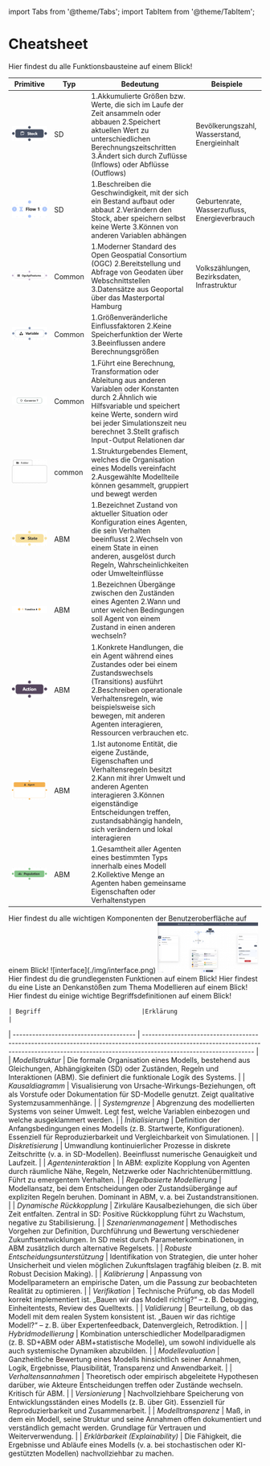 import Tabs from '@theme/Tabs';
import TabItem from '@theme/TabItem';

# Cheatsheet
<Tabs>
  <TabItem value="primitives" label="Primitives" default>


Hier findest du alle Funktionsbausteine auf einem Blick!

| Primitive     | Typ |    Bedeutung       | Beispiele |
| ----------- | ----------- |----------- | ----------- |
| ![stock](./img/stock.png)  | SD     | 1.Akkumulierte Größen bzw. Werte, die sich im Laufe der Zeit ansammeln oder abbauen 2.Speichert aktuellen Wert zu unterschiedlichen Berechnungszeitschritten 3.Ändert sich durch Zuflüsse (Inflows) oder Abflüsse (Outflows)  | Bevölkerungszahl, Wasserstand, Energieinhalt | 
| ![flow](./img/flow.png)  | SD     | 1.Beschreiben die Geschwindigkeit, mit der sich ein Bestand aufbaut oder abbaut 2.Verändern den Stock, aber speichern selbst keine Werte 3.Können von anderen Variablen abhängen | Geburtenrate, Wasserzufluss, Energieverbrauch | 
| ![OGC API feature](./img/API.png)  | Common     | 1.Moderner Standard des Open Geospatial Consortium (OGC) 2.Bereitstellung und Abfrage von Geodaten über Webschnittstellen 3.Datensätze aus Geoportal über das Masterportal Hamburg | Volkszählungen, Bezirksdaten, Infrastruktur | 
| ![variable](./img/variable.png)  | Common     | 1.Größenveränderliche Einflussfaktoren 2.Keine Speicherfunktion der Werte  3.Beeinflussen andere Berechnungsgrößen |  | 
| ![converter](./img/converter.png)  | Common     | 1.Führt eine Berechnung, Transformation oder Ableitung aus anderen Variablen oder Konstanten durch 2.Ähnlich wie Hilfsvariable und speichert keine Werte, sondern wird bei jeder Simulationszeit neu berechnet  3.Stellt grafisch Input-Output Relationen dar|  |
| ![folder](./img/folder.png)  | common    | 1.Strukturgebendes Element, welches die Organisation eines Modells vereinfacht  2.Ausgewählte Modellteile können gesammelt, gruppiert und bewegt werden |  |
| ![state](./img/state.png)  | ABM     | 1.Bezeichnet Zustand von aktueller Situation oder Konfiguration eines Agenten, die sein Verhalten beeinflusst 2.Wechseln von einem State in einen anderen, ausgelöst durch Regeln, Wahrscheinlichkeiten oder Umwelteinflüsse |  |
| ![transition](./img/transition.png)  | ABM     | 1.Bezeichnen Übergänge zwischen den Zuständen eines Agenten 2.Wann und unter welchen Bedingungen soll Agent von einem Zustand in einen anderen wechseln? |  |
| ![action](./img/action.png)  | ABM     | 1.Konkrete Handlungen, die ein Agent während eines Zustandes oder bei einem Zustandswechsels (Transitions) ausführt 2.Beschreiben operationale Verhaltensregeln, wie beispielsweise sich bewegen, mit anderen Agenten interagieren, Ressourcen verbrauchen etc. |  |
| ![agent](./img/agent.png)  | ABM     | 1.Ist autonome Entität, die eigene Zustände, Eigenschaften und Verhaltensregeln besitzt  2.Kann mit ihrer Umwelt und anderen Agenten interagieren 3.Können eigenständige Entscheidungen treffen, zustandsabhängig handeln, sich verändern und lokal interagieren |  |
| ![population](./img/population.png)  | ABM     | 1.Gesamtheit aller Agenten eines bestimmten Typs innerhalb eines Modell  2.Kollektive Menge an Agenten haben gemeinsame Eigenschaften oder Verhaltenstypen |  |



  </TabItem>
  <TabItem value="interface" label="Interface">
    Hier findest du alle wichtigen Komponenten der Benutzeroberfläche auf einem Blick!
    ![interface](./img/interface.png)
<img src="./img/interface.png" width="200" height="100"/>

  </TabItem>
  <TabItem value="funktionen" label="Funktionen">
    Hier findest du die grundlegensten Funktionen auf einem Blick!
  </TabItem>
  <TabItem value="fragenkatalog" label="Fragenkatalog">
    Hier findest du eine Liste an Denkanstößen zum Thema Modellieren auf einem Blick!
  </TabItem>
   <TabItem value="glossar" label="Glossar">
    Hier findest du einige wichtige Begriffsdefinitionen auf einem Blick!

    | Begriff                            |Erklärung                                                                                                                                                                                 |
| -------------------------------------- | ---------------------------------------------------------------------------------------------------------------------------------------------------------------------------------------------- |
| *Modellstruktur*                     | Die formale Organisation eines Modells, bestehend aus Gleichungen, Abhängigkeiten (SD) oder Zuständen, Regeln und Interaktionen (ABM). Sie definiert die funktionale Logik des Systems.        |
| *Kausaldiagramm*                     | Visualisierung von Ursache-Wirkungs-Beziehungen, oft als Vorstufe oder Dokumentation für SD-Modelle genutzt. Zeigt qualitative Systemzusammenhänge.                                            |
| *Systemgrenze*                       | Abgrenzung des modellierten Systems von seiner Umwelt. Legt fest, welche Variablen einbezogen und welche ausgeklammert werden.                                                                 |
| *Initialisierung*                    | Definition der Anfangsbedingungen eines Modells (z. B. Startwerte, Konfigurationen). Essenziell für Reproduzierbarkeit und Vergleichbarkeit von Simulationen.                                  |
| *Diskretisierung*                    | Umwandlung kontinuierlicher Prozesse in diskrete Zeitschritte (v. a. in SD-Modellen). Beeinflusst numerische Genauigkeit und Laufzeit.                                                         |
| *Agenteninteraktion*                 | In ABM: explizite Kopplung von Agenten durch räumliche Nähe, Regeln, Netzwerke oder Nachrichtenübermittlung. Führt zu emergentem Verhalten.                                                    |
| *Regelbasierte Modellierung*         | Modellansatz, bei dem Entscheidungen oder Zustandsübergänge auf expliziten Regeln beruhen. Dominant in ABM, v. a. bei Zustandstransitionen.                                                    |
| *Dynamische Rückkopplung*            | Zirkuläre Kausalbeziehungen, die sich über Zeit entfalten. Zentral in SD: Positive Rückkopplung führt zu Wachstum, negative zu Stabilisierung.                                                 |
| *Szenarienmanagement*                | Methodisches Vorgehen zur Definition, Durchführung und Bewertung verschiedener Zukunftsentwicklungen. In SD meist durch Parameterkombinationen, in ABM zusätzlich durch alternative Regelsets. |
| *Robuste Entscheidungsunterstützung* | Identifikation von Strategien, die unter hoher Unsicherheit und vielen möglichen Zukunftslagen tragfähig bleiben (z. B. mit Robust Decision Making).                                           |
| *Kalibrierung*                       | Anpassung von Modellparametern an empirische Daten, um die Passung zur beobachteten Realität zu optimieren.                                                                                    |
| *Verifikation*                       | Technische Prüfung, ob das Modell korrekt implementiert ist. „Bauen wir das Modell richtig?“ – z. B. Debugging, Einheitentests, Review des Quelltexts.                                         |
| *Validierung*                        | Beurteilung, ob das Modell mit dem realen System konsistent ist. „Bauen wir das richtige Modell?“ – z. B. über Expertenfeedback, Datenvergleich, Retrodiktion.                                 |
| *Hybridmodellierung*                 | Kombination unterschiedlicher Modellparadigmen (z. B. SD+ABM oder ABM+statistische Modelle), um sowohl individuelle als auch systemische Dynamiken abzubilden.                                 |
| *Modellevaluation*                   | Ganzheitliche Bewertung eines Modells hinsichtlich seiner Annahmen, Logik, Ergebnisse, Plausibilität, Transparenz und Anwendbarkeit.                                                           |
| *Verhaltensannahmen*                 | Theoretisch oder empirisch abgeleitete Hypothesen darüber, wie Akteure Entscheidungen treffen oder Zustände wechseln. Kritisch für ABM.                                                        |
| *Versionierung*                      | Nachvollziehbare Speicherung von Entwicklungsständen eines Modells (z. B. über Git). Essenziell für Reproduzierbarkeit und Zusammenarbeit.                                                     |
| *Modelltransparenz*                  | Maß, in dem ein Modell, seine Struktur und seine Annahmen offen dokumentiert und verständlich gemacht werden. Grundlage für Vertrauen und Weiterverwendung.                                    |
| *Erklärbarkeit (Explainability)*     | Die Fähigkeit, die Ergebnisse und Abläufe eines Modells (v. a. bei stochastischen oder KI-gestützten Modellen) nachvollziehbar zu machen. 

  </TabItem>
</Tabs>


